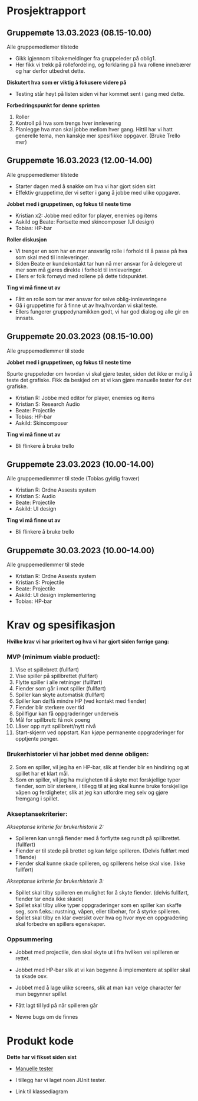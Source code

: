 # Prosjektrapport

## Gruppemøte 13.03.2023 (08.15-10.00)

Alle gruppemedlemer tilstede 

- Gikk igjennom tilbakemeldinger fra gruppeleder på oblig1.
- Her fikk vi trekk på rollefordeling, og forklaring på hva rollene innebærer og har derfor utbedret dette. 

**Diskutert hva som er viktig å fokusere videre på** 
- Testing står høyt på listen siden vi har kommet sent i gang med dette. 

**Forbedringspunkt for denne sprinten**

1. Roller
2. Kontroll på hva som trengs hver innlevering 
3. Planlegge hva man skal jobbe mellom hver gang. Hittil har vi hatt generelle tema, men kanskje mer spesifikke oppgaver. (Bruke Trello mer)

## Gruppemøte 16.03.2023 (12.00-14.00)

Alle gruppemedlemer tilstede 

- Starter dagen med å snakke om hva vi har gjort siden sist
- Effektiv gruppetime,der vi setter i gang å jobbe med ulike oppgaver.  

**Jobbet med i gruppetimen, og fokus til neste time**

- Kristian x2: Jobbe med editor for player, enemies og items 
- Askild og Beate: Fortsette med skincomposer (UI design)
- Tobias: HP-bar

**Roller diskusjon**

- Vi trenger en som har en mer ansvarlig rolle i forhold til å passe på hva som skal med til innleveringer. 
- Siden Beate er kundekontakt tar hun nå mer ansvar for å delegere ut mer som må gjøres direkte i forhold til innleveringer.
- Ellers er folk fornøyd med rollene på dette tidspunktet. 

**Ting vi må finne ut av**

- Fått en rolle som tar mer ansvar for selve oblig-innleveringene 
- Gå i gruppetime for å finne ut av hva/hvordan vi skal teste.
- Ellers fungerer gruppedynamikken godt, vi har god dialog og alle gir en innsats. 

## Gruppemøte 20.03.2023 (08.15-10.00)

Alle gruppemedlemmer til stede

**Jobbet med i gruppetimen, og fokus til neste time**

Spurte gruppeleder om hvordan vi skal gjøre tester, siden det ikke er mulig å teste 
det grafiske. Fikk da beskjed om at vi kan gjøre manuelle tester for det grafiske.

- Kristian R: Jobbe med editor for player, enemies og items 
- Kristian S: Research Audio
- Beate: Projectile
- Tobias: HP-bar
- Askild: Skincomposer 

**Ting vi må finne ut av**

- Bli flinkere å bruke trello

## Gruppemøte 23.03.2023 (10.00-14.00)

Alle gruppemedlemmer til stede (Tobias gyldig fravær)

- Kristian R: Ordne Assests system 
- Kristian S: Audio
- Beate: Projectile
- Askild: UI design 

**Ting vi må finne ut av**

- Bli flinkere å bruke trello 

## Gruppemøte 30.03.2023 (10.00-14.00)

Alle gruppemedlemmer til stede

- Kristian R: Ordne Assests system 
- Kristian S: Projectile
- Beate: Projectile
- Askild: UI design implementering 
- Tobias: HP-bar

# Krav og spesifikasjon

**Hvilke krav vi har prioritert og hva vi har gjort siden forrige gang:**

### MVP (minimum viable product):  

1. Vise et spillebrett (fullført)
2. Vise spiller på spillbrettet  (fullført)
3. Flytte spiller i alle retninger  (fullført)
4. Fiender som går i mot spiller (fullført)
5. Spiller kan skyte automatisk (fullført)
6. Spiller kan dø/få mindre HP (ved kontakt med fiender)
7. Fiender blir sterkere over tid
8. Spillfigur kan få oppgraderinger underveis 
9. Mål for spillbrett: få nok poeng
10. Låser opp nytt spillbrett/nytt nivå 
11. Start-skjerm ved oppstart. Kan kjøpe permanente oppgraderinger for opptjente penger. 

### Brukerhistorier vi har jobbet med denne obligen:
2. Som en spiller, vil jeg ha en HP-bar, slik at fiender blir en hindiring og at spillet har et klart mål.
3. Som en spiller, vil jeg ha muligheten til å skyte mot forskjellige typer fiender, som blir sterkere, i tillegg til at jeg skal kunne bruke forskjellige våpen og ferdigheter, slik at jeg kan utfordre meg selv og gjøre fremgang i spillet.

### Akseptansekriterier:
<em>Akseptanse kriterie for brukerhistorie 2:</em>
* Spilleren kan unngå fiender med å forflytte seg rundt på spillbrettet. (fullført)
* Fiender er til stede på brettet og kan følge spilleren. (Delvis fullført med 1 fiende)
* Fiender skal kunne skade spilleren, og spillerens helse skal vise. (Ikke fullført)

<em>Akseptanse kriterie for brukerhistorie 3:</em>
* Spillet skal tilby spilleren en mulighet for å skyte fiender. (delvis fullført, fiender tar enda ikke skade)
* Spillet skal tilby ulike typer oppgraderinger som en spiller kan skaffe seg, som f.eks.: rustning, våpen, eller tilbehør, for å styrke spilleren.
* Spillet skal tilby en klar oversikt over hva og hvor mye en oppgradering skal forbedre en spillers egenskaper.

### Oppsummering 
- Jobbet med projectile, den skal skyte ut i fra hvilken vei spilleren er rettet. 
- Jobbet med HP-bar slik at vi kan begynne å implementere at spiller skal ta skade osv. 
- Jobbet med å lage ulike screens, slik at man kan velge character før man begynner spillet 
- Fått lagt til lyd på når spilleren går 

- Nevne bugs om de finnes

# Produkt kode 

**Dette har vi fikset siden sist** 

- [Manuelle tester](https://git.app.uib.no/mavenless/rona-survivors/-/blob/main/doc/manuelleTester.md)
- I tillegg har vi laget noen JUnit tester. 

- Link til klassediagram






